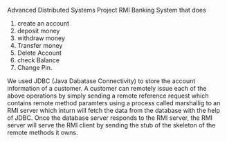 Advanced Distributed Systems Project
RMI Banking System that does
1. create an account
2. deposit money
3. withdraw money
4. Transfer money
5. Delete Account
6. check Balance
7. Change Pin.

We used JDBC (Java Dabatase Connectivity) to store the account information of a customer. A customer can remotely issue each of the above operations by simply sending a remote reference request which contains remote method paramters using a process called marshallig to an RMI server which inturn will fetch the data from the database with the help of JDBC.
Once the database server responds to the RMI server, the RMI server will serve the RMI client by sending the stub of the skeleton of the remote methods it owns. 

